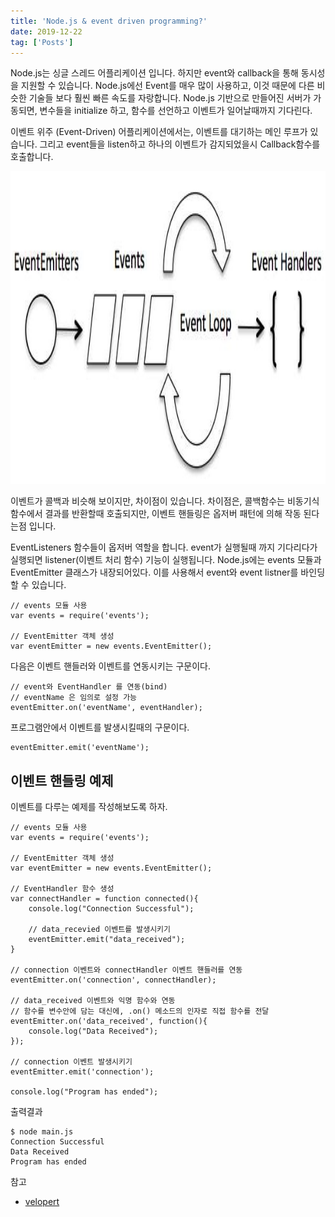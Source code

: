```yaml
---
title: 'Node.js & event driven programming?'
date: 2019-12-22
tag: ['Posts']
---
```


Node.js는 싱글 스레드 어플리케이션 입니다. 하지만 event와 callback을 통해 동시성을 지원할 수 있습니다.
Node.js에선 Event를 매우 많이 사용하고, 이것 때문에 다른 비슷한 기술들 보다 훨씬 빠른 속도를 자랑합니다.
Node.js 기반으로 만들어진 서버가 가동되면, 변수들을 initialize 하고, 함수를 선언하고 이벤트가 일어날때까지 기다린다.

이벤트 위주 (Event-Driven) 어플리케이션에서는, 이벤트를 대기하는 메인 루프가 있습니다.
그리고 event들을 listen하고 하나의 이벤트가 감지되었을시 Callback함수를 호출합니다.

<img src='../assets/images/event_loop.jpg' width='900px' height='500px'/>

이벤트가 콜백과 비슷해 보이지만, 차이점이 있습니다. 차이점은, 콜백함수는 비동기식 함수에서 결과를 반환할때 호출되지만, 이벤트 핸들링은 옵저버 패턴에 의해 작동 된다는점 입니다.

EventListeners 함수들이 옵저버 역할을 합니다. event가 실행될때 까지 기다리다가 실행되면 listener(이벤트 처리 함수) 기능이 실행됩니다.
Node.js에는 events 모듈과 EventEmitter 클래스가 내장되어있다. 이를 사용해서 event와 event listner를 바인딩 할 수 있습니다.

```
// events 모듈 사용
var events = require('events');

// EventEmitter 객체 생성
var eventEmitter = new events.EventEmitter();
```

다음은 이벤트 핸들러와 이벤트를 연동시키는 구문이다.

```
// event와 EventHandler 를 연동(bind)
// eventName 은 임의로 설정 가능
eventEmitter.on('eventName', eventHandler);
```

프로그램안에서 이벤트를 발생시킬때의 구문이다.

```
eventEmitter.emit('eventName');
```

## 이벤트 핸들링 예제

이벤트를 다루는 예제를 작성해보도록 하자.

```
// events 모듈 사용
var events = require('events');

// EventEmitter 객체 생성
var eventEmitter = new events.EventEmitter();

// EventHandler 함수 생성
var connectHandler = function connected(){
    console.log("Connection Successful");

    // data_recevied 이벤트를 발생시키기
    eventEmitter.emit("data_received");
}

// connection 이벤트와 connectHandler 이벤트 핸들러를 연동
eventEmitter.on('connection', connectHandler);

// data_received 이벤트와 익명 함수와 연동
// 함수를 변수안에 담는 대신에, .on() 메소드의 인자로 직접 함수를 전달
eventEmitter.on('data_received', function(){
    console.log("Data Received");
});

// connection 이벤트 발생시키기
eventEmitter.emit('connection');

console.log("Program has ended");
```

출력결과

```
$ node main.js
Connection Successful
Data Received
Program has ended
```

참고

- [velopert](https://velopert.com/267)
